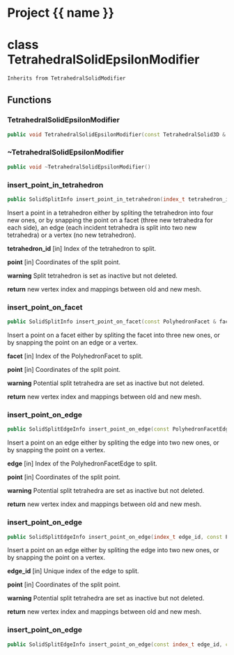 <script setup>
import {useRoute} from 'vitepress'
const {path} = useRoute()
const tokens = path.split('/')
const words = tokens[2].split('-');
for (let i = 0; i < words.length; i++) {
    words[i] = words[i].charAt(0).toUpperCase() + words[i].slice(1);
    words[i] = words[i].replace('geode', 'Geode')
}
const name = words.join('-');
</script>
# Project {{ name }}

# class TetrahedralSolidEpsilonModifier


```cpp
Inherits from TetrahedralSolidModifier
```



## Functions

### TetrahedralSolidEpsilonModifier

```cpp
public void TetrahedralSolidEpsilonModifier(const TetrahedralSolid3D & solid, TetrahedralSolidBuilder3D & builder)
```


### ~TetrahedralSolidEpsilonModifier

```cpp
public void ~TetrahedralSolidEpsilonModifier()
```


### insert_point_in_tetrahedron

```cpp
public SolidSplitInfo insert_point_in_tetrahedron(index_t tetrahedron_id, const Point3D & point)
```


 Insert a point in a tetrahedron either by spliting the tetrahedron into four new ones, or by snapping the point on a facet (three new tetrahedra for each side), an edge (each incident tetrahedra is split into two new tetrahedra) or a vertex (no new tetrahedron).

**tetrahedron_id** [in] Index of the tetrahedron to split.

**point** [in] Coordinates of the split point.

**warning** Split tetrahedron is set as inactive but not deleted.

**return** new vertex index and mappings between old and new mesh.

### insert_point_on_facet

```cpp
public SolidSplitInfo insert_point_on_facet(const PolyhedronFacet & facet, const Point3D & point)
```


 Insert a point on a facet either by spliting the facet into three new ones, or by snapping the point on an edge or a vertex.

**facet** [in] Index of the PolyhedronFacet to split.

**point** [in] Coordinates of the split point.

**warning** Potential split tetrahedra are set as inactive but not deleted.

**return** new vertex index and mappings between old and new mesh.

### insert_point_on_edge

```cpp
public SolidSplitEdgeInfo insert_point_on_edge(const PolyhedronFacetEdge & edge, const Point3D & point)
```


 Insert a point on an edge either by spliting the edge into two new ones, or by snapping the point on a vertex.

**edge** [in] Index of the PolyhedronFacetEdge to split.

**point** [in] Coordinates of the split point.

**warning** Potential split tetrahedra are set as inactive but not deleted.

**return** new vertex index and mappings between old and new mesh.

### insert_point_on_edge

```cpp
public SolidSplitEdgeInfo insert_point_on_edge(index_t edge_id, const Point3D & point)
```

 Insert a point on an edge either by spliting the edge into two new ones, or by snapping the point on a vertex.

**edge_id** [in] Unique index of the edge to split.

**point** [in] Coordinates of the split point.

**warning** Potential split tetrahedra are set as inactive but not deleted.

**return** new vertex index and mappings between old and new mesh.

### insert_point_on_edge

```cpp
public SolidSplitEdgeInfo insert_point_on_edge(const index_t edge_id, const Point3D & point)
```




